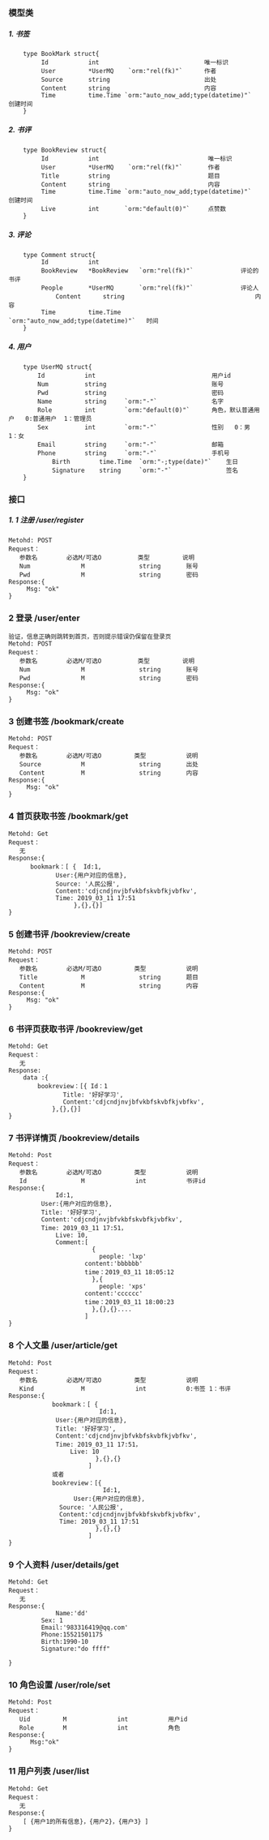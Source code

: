 ### 模型类
##### 1. 书签
		type BookMark struct{
		     Id           int                             唯一标识
		     User         *UserMQ    `orm:"rel(fk)"`      作者
		     Source       string                          出处 
		     Content      string                          内容
		     Time         time.Time `orm:"auto_now_add;type(datetime)"`     创建时间 
		}


##### 2. 书评
		type BookReview struct{
		     Id           int                              唯一标识
		     User         *UserMQ    `orm:"rel(fk)"`       作者
		     Title        string                           题目
		     Content      string                           内容
		     Time         time.Time `orm:"auto_now_add;type(datetime)"`     创建时间
		     Live         int       `orm:"default(0)"`     点赞数
        }



##### 3. 评论
		type Comment struct{
			 Id           int 
			 BookReview   *BookReview   `orm:"rel(fk)"`             评论的书评
			 People       *UserMQ       `orm:"rel(fk)"`             评论人
		         Content      string                                    内容
			 Time         time.Time     `orm:"auto_now_add;type(datetime)"`   时间
        }


##### 4. 用户
		type UserMQ struct{
			Id           int                                用户id
			Num          string                             账号
			Pwd          string                             密码
			Name         string     `orm:"-"`               名字
			Role         int        `orm:"default(0)"`      角色，默认普通用户   0:普通用户  1：管理员
			Sex          int        `orm:"-"`               性别   0：男   1：女
			Email        string     `orm:"-"`               邮箱
			Phone        string     `orm:"-"`               手机号
		        Birth        time.Time  `orm:"-;type(date)"`    生日
		        Signature    string     `orm:"-"`               签名
		}


### 接口
##### 1. 1 注册 /user/register
    Metohd: POST
    Request：  
	   参数名        必选M/可选O          类型         说明
       Num              M               string       账号 
	   Pwd              M               string       密码 
    Response:{
         Msg: "ok"
	}

### 2 登录 /user/enter
    验证，信息正确则跳转到首页，否则提示错误仍保留在登录页
    Metohd: POST
    Request：   
	   参数名        必选M/可选O          类型         说明
	   Num              M               string       账号
	   Pwd              M               string       密码
    Response:{
         Msg: "ok"
	}

### 3 创建书签 /bookmark/create
    Metohd: POST
    Request：  
	   参数名        必选M/可选O         类型           说明
	   Source           M               string       出处
	   Content          M               string       内容
    Response:{
         Msg: "ok"
	}

### 4 首页获取书签 /bookmark/get
    Metohd: Get
    Request：  
	   无
    Response:{
          bookmark：[ {  Id:1,
			     User:{用户对应的信息},
			     Source: '人民公报',   
			     Content:'cdjcndjnvjbfvkbfskvbfkjvbfkv',
			     Time: 2019_03_11 17:51
                      },{},{}]
    }


### 5 创建书评 /bookreview/create
    Metohd: POST
    Request：  
	   参数名        必选M/可选O         类型           说明
	   Title            M               string       题目
	   Content          M               string       内容
    Response:{
         Msg: "ok"
	}

### 6 书评页获取书评 /bookreview/get
    Metohd: Get
    Request：  
	   无
    Response:
	    data :{ 
            bookreview：[{ Id：1
			       Title: '好好学习',   
			       Content:'cdjcndjnvjbfvkbfskvbfkjvbfkv',
			    },{},{}]
    }

### 7 书评详情页 /bookreview/details
    Metohd: Post
    Request：  
       参数名        必选M/可选O         类型           说明
	   Id               M              int           书评id
    Response:{  
                 Id:1,
		     User:{用户对应的信息},
		     Title: '好好学习',   
		     Content:'cdjcndjnvjbfvkbfskvbfkjvbfkv',
	   	     Time: 2019_03_11 17:51，
                 Live: 10,
                 Comment:[ 
                           {
                             people: 'lxp'
		                 content:'bbbbbb'
		                 time：2019_03_11 18:05:12
                           },{
                             people: 'xps'
		                 content:'cccccc'
		                 time：2019_03_11 18:00:23
                           },{},{}.... 
                         ]
    }

### 8 个人文墨 /user/article/get
    Metohd: Post
    Request：  
       参数名        必选M/可选O         类型           说明
	   Kind             M              int           0:书签 1：书评
    Response:{  
                bookmark：[ {
                             Id:1,
				 User:{用户对应的信息},
				 Title: '好好学习',   
				 Content:'cdjcndjnvjbfvkbfskvbfkjvbfkv',
				 Time: 2019_03_11 17:51，
			         Live: 10
                            },{},{}
			              ] 
                或者
                bookreview：[{ 
                              Id:1,
			          User:{用户对应的信息},
				  Source: '人民公报',   
				  Content:'cdjcndjnvjbfvkbfskvbfkjvbfkv',
				  Time: 2019_03_11 17:51
                            },{},{}
                          ]
    }

### 9 个人资料 /user/details/get
    Metohd: Get
    Request：  
       无
    Response:{ 
                 Name:'dd'       
		     Sex: 1          
		     Email:'983316419@qq.com'       
		     Phone:15521501175        
		     Birth:1990-10       
		     Signature:"do ffff"
                           
    }

### 10 角色设置 /user/role/set
    Metohd: Post
    Request：  
       Uid         M              int           用户id
       Role        M              int           角色
    Response:{ 
	      Msg:"ok"
    }

### 11 用户列表 /user/list
    Metohd: Get
    Request：  
       无
    Response:{
        [ {用户1的所有信息}，{用户2}，{用户3} ]
    }
